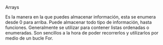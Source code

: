 Arrays


Es la manera en la que puedes almacenar información, esta se enumera desde 0 para arriba.
Puede almacenar todo tipo de información, hasta funciones. Generalmente se utilizar para contener listas ordenadas o enumeradas. Son sencillos a la hora de poder recorrerlos y utilizarlos por medio de un bucle For.
